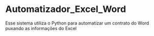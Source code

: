 # Automatizador_Excel_Word
Esse sistema utiliza o Python para automatizar um contrato do Word puxando as informações do Excel 
